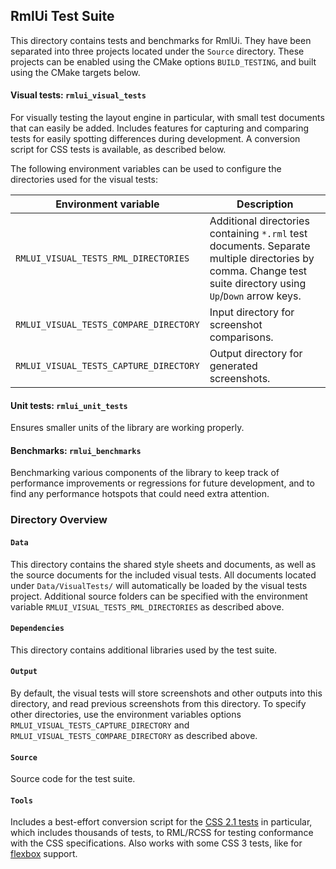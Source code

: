 ## RmlUi Test Suite

This directory contains tests and benchmarks for RmlUi. They have been separated into three projects located under the `Source` directory. These projects can be enabled using the CMake options `BUILD_TESTING`, and built using the CMake targets below.

#### Visual tests: `rmlui_visual_tests`

For visually testing the layout engine in particular, with small test documents that can easily be added. Includes features for capturing and comparing tests for easily spotting differences during development. A conversion script for CSS tests is available, as described below.

The following environment variables can be used to configure the directories used for the visual tests:

| Environment variable                   | Description                                                                                                                                                 |
|----------------------------------------|-------------------------------------------------------------------------------------------------------------------------------------------------------------|
| `RMLUI_VISUAL_TESTS_RML_DIRECTORIES`   | Additional directories containing `*.rml` test documents. Separate multiple directories by comma. Change test suite directory using `Up`/`Down` arrow keys. |
| `RMLUI_VISUAL_TESTS_COMPARE_DIRECTORY` | Input directory for screenshot comparisons.                                                                                                                 |
| `RMLUI_VISUAL_TESTS_CAPTURE_DIRECTORY` | Output directory for generated screenshots.                                                                                                                 |


#### Unit tests: `rmlui_unit_tests`

Ensures smaller units of the library are working properly.


#### Benchmarks: `rmlui_benchmarks`

Benchmarking various components of the library to keep track of performance improvements or regressions for future development, and to find any performance hotspots that could need extra attention.


### Directory Overview

#### `Data`

This directory contains the shared style sheets and documents, as well as the source documents for the included visual tests. All documents located under `Data/VisualTests/` will automatically be loaded by the visual tests project. Additional source folders can be specified with the environment variable `RMLUI_VISUAL_TESTS_RML_DIRECTORIES` as described above. 

#### `Dependencies`

This directory contains additional libraries used by the test suite.

#### `Output`

By default, the visual tests will store screenshots and other outputs into this directory, and read previous screenshots from this directory. To specify other directories, use the environment variables options `RMLUI_VISUAL_TESTS_CAPTURE_DIRECTORY` and `RMLUI_VISUAL_TESTS_COMPARE_DIRECTORY` as described above.

#### `Source`

Source code for the test suite.
               
#### `Tools`

Includes a best-effort conversion script for the [CSS 2.1 tests](https://www.w3.org/Style/CSS/Test/CSS2.1/) in particular, which includes thousands of tests, to RML/RCSS for testing conformance with the CSS specifications. Also works with some CSS 3 tests, like for [flexbox](https://test.csswg.org/suites/css-flexbox-1_dev/) support.
